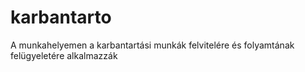 # karbantarto
A munkahelyemen a karbantartási munkák felvitelére és folyamtának felügyeletére alkalmazzák

